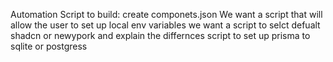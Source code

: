 

Automation Script to build:
create componets.json
We want a script that will allow the user to set up local env variables
we want a script to selct defualt shadcn or newypork and explain the differnces
script to set up prisma to sqlite or postgress